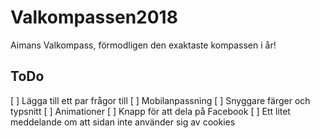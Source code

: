 # Valkompassen2018
Aimans Valkompass, förmodligen den exaktaste kompassen i år!

## ToDo
[ ] Lägga till ett par frågor till
[ ] Mobilanpassning
[ ] Snyggare färger och typsnitt
[ ] Animationer
[ ] Knapp för att dela på Facebook
[ ] Ett litet meddelande om att sidan inte använder sig av cookies

